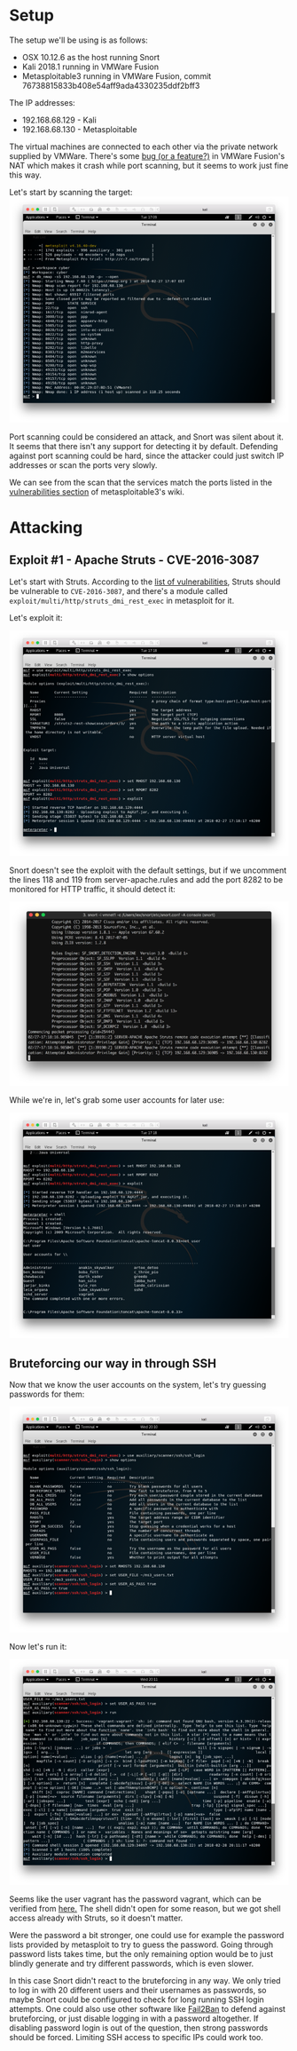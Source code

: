 # Setup

The setup we'll be using is as follows:

* OSX 10.12.6 as the host running Snort
* Kali 2018.1 running in VMWare Fusion
* Metasploitable3 running in VMWare Fusion, commit 76738815833b408e54aff9ada4330235ddf2bff3

The IP addresses:

* 192.168.68.129 - Kali
* 192.168.68.130 - Metasploitable

The virtual machines are connected to each other via the private network supplied by VMWare. There's some [bug (or a feature?)](https://github.com/nmap/nmap/issues/303) in VMWare Fusion's NAT which makes it crash while port scanning, but it seems to work just fine this way.

Let's start by scanning the target:
![Some portscanning](img/portscan.png)

Port scanning could be considered an attack, and Snort was silent about it. It seems that there isn't any support for detecting it by default. Defending against port scanning could be hard, since the attacker could just switch IP addresses or scan the ports very slowly.

We can see from the scan that the services match the ports listed in the [vulnerabilities section](https://github.com/rapid7/metasploitable3/wiki/Vulnerabilities) of metasploitable3's wiki.

# Attacking

## Exploit #1 - Apache Struts - CVE-2016-3087

Let's start with Struts. According to the [list of vulnerabilities](https://github.com/rapid7/metasploitable3/wiki/Vulnerabilities), Struts should be vulnerable to `CVE-2016-3087`, and there's a module called `exploit/multi/http/struts_dmi_rest_exec` in metasploit for it.

Let's exploit it:

![Exploit time](img/struts_exploit.png)

Snort doesn't see the exploit with the default settings, but if we uncomment the lines 118 and 119 from server-apache.rules and add the port 8282 to be monitored for HTTP traffic, it should detect it:

![Snort seems to detect it](img/struts_snort.png)

While we're in, let's grab some user accounts for later use:

![User accounts](img/struts_users.png)

## Bruteforcing our way in through SSH

Now that we know the user accounts on the system, let's try guessing passwords for them:

![Setting up SSH bruteforcing](img/ssh_bruteforce.png)

Now let's run it:

![SSH bruteforcing success](img/ssh_bruteforce_success.png)

Seems like the user vagrant has the password vagrant, which can be verified from [here.](https://github.com/rapid7/metasploitable3/wiki/Configuration#credentials) The shell didn't open for some reason, but we got shell access already with Struts, so it doesn't matter.

Were the password a bit stronger, one could use for example the password lists provided by metasploit to try to guess the password. Going through password lists takes time, but the only remaining option would be to just blindly generate and try different passwords, which is even slower.

In this case Snort didn't react to the bruteforcing in any way. We only tried to log in with 20 different users and their usernames as passwords, so maybe Snort could be configured to check for long running SSH login attempts. One could also use other software like [Fail2Ban](https://en.wikipedia.org/wiki/Fail2ban) to defend against bruteforcing, or just disable logging in with a password altogether. If disabling password login is out of the question, then strong passwords should be forced. Limiting SSH access to specific IPs could work too.
